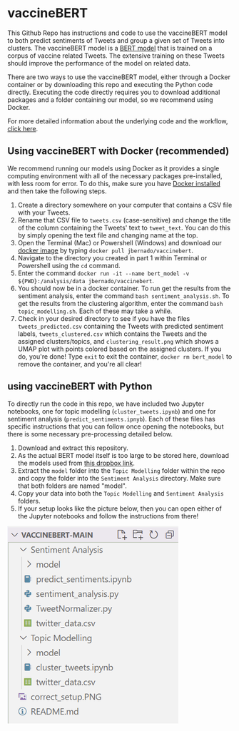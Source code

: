 # vaccineBERT

This Github Repo has instructions and code to use the vaccineBERT model to both predict sentiments of Tweets and group a given set of Tweets into clusters. The vaccineBERT model is a [BERT model](https://towardsdatascience.com/bert-explained-state-of-the-art-language-model-for-nlp-f8b21a9b6270) that is trained on a corpus of vaccine related Tweets. The extensive training on these Tweets should improve the performance of the model on related data.  

There are two ways to use the vaccineBERT model, either through a Docker container or by downloading this repo and executing the Python code directly. Executing the code directly requires you to download additional packages and a folder containing our model, so we recommend using Docker.

For more detailed information about the underlying code and the workflow, [click here](https://github.com/julianbernado/vaccineBERT/tree/main/workflow).

## Using vaccineBERT with Docker (recommended)

We recommend running our models using Docker as it provides a single computing environment with all of the necessary packages pre-installed, with less room for error. To do this, make sure you have [Docker installed](https://www.docker.com/get-started) and then take the following steps.

1. Create a directory somewhere on your computer that contains a CSV file with your Tweets.
2. Rename that CSV file to `tweets.csv` (case-sensitive) and change the title of the column containing the Tweets' text to `tweet_text`. You can do this by simply opening the text file and changing name at the top.
3. Open the Terminal (Mac) or Powershell (Windows) and download our [docker image](https://hub.docker.com/r/jbernado/vaccinebert) by typing `docker pull jbernado/vaccinebert`.
4. Navigate to the directory you created in part 1 within Terminal or Powershell using the `cd` command.
5. Enter the command `docker run -it --name bert_model -v ${PWD}:/analysis/data jbernado/vaccinebert`.
6. You should now be in a docker container. To run get the results from the sentiment analysis, enter the command `bash sentiment_analysis.sh`. To get the results from the clustering algorithm, enter the command `bash topic_modelling.sh`. Each of these may take a while.
7. Check in your desired directory to see if you have the files `tweets_predicted.csv` containing the Tweets with predicted sentiment labels, `tweets_clustered.csv` which contains the Tweets and the assigned clusters/topics, and `clustering_result.png` which shows a UMAP plot with points colored based on the assigned clusters. If you do, you're done! Type `exit` to exit the container, `docker rm bert_model` to remove the container, and you're all clear!

## using vaccineBERT with Python

To directly run the code in this repo, we have included two Jupyter notebooks, one for topic modelling (`cluster_tweets.ipynb`) and one for sentiment analysis (`predict_sentiments.ipnyb`). Each of these files has specific instructions that you can follow once opening the notebooks, but there is some necessary pre-processing detailed below.

1. Download and extract this repository.
2. As the actual BERT model itself is too large to be stored here, download the models used from [this dropbox link](https://www.dropbox.com/s/1vcsqk393pp6596/model.zip?dl=0).
3. Extract the `model` folder into the `Topic Modelling` folder within the repo and copy the folder into the `Sentiment Analysis` directory. Make sure that both folders are named "model".
4. Copy your data into both the `Topic Modelling` and `Sentiment Analysis` folders.
5. If your setup looks like the picture below, then you can open either of the Jupyter notebooks and follow the instructions from there!

![](correct_setup.PNG)
